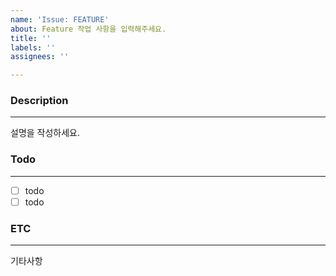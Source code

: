 ```yaml
---
name: 'Issue: FEATURE'
about: Feature 작업 사항을 입력해주세요.
title: ''
labels: ''
assignees: ''

---
```


### Description
---
설명을 작성하세요.

### Todo
---
- [ ] todo
- [ ] todo

### ETC
---
기타사항
